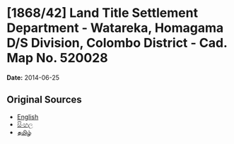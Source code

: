 # [1868/42] Land Title Settlement Department - Watareka, Homagama D/S Division, Colombo District - Cad. Map No. 520028

**Date:** 2014-06-25

## Original Sources

- [English](https://documents.gov.lk/view/extra-gazettes/2014/6/1868-42_E.pdf)
- [සිංහල](https://documents.gov.lk/view/extra-gazettes/2014/6/1868-42_S.pdf)
- [தமிழ்](https://documents.gov.lk/view/extra-gazettes/2014/6/1868-42_T.pdf)
